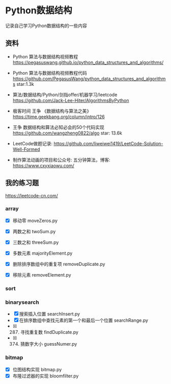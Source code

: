 # Python数据结构

记录自己学习Python数据结构的一些内容

## 资料
- Python 算法与数据结构视频教程 https://pegasuswang.github.io/python_data_structures_and_algorithms/
- Python 算法与数据结构视频教程代码 https://github.com/PegasusWang/python_data_structures_and_algorithms star:1.3k


- 算法/数据结构/Python/剑指offer/机器学习/leetcode https://github.com/Jack-Lee-Hiter/AlgorithmsByPython

- 极客时间 王争 《数据结构与算法之美》 https://time.geekbang.org/column/intro/126
- 王争 数据结构和算法必知必会的50个代码实现 https://github.com/wangzheng0822/algo  star: 13.6k

- LeetCode做题记录: https://github.com/liweiwei1419/LeetCode-Solution-Well-Formed

- 制作算法动画的项目和公众号: 五分钟算法，博客: https://www.cxyxiaowu.com/

## 我的练习题
https://leetcode-cn.com/

### array
- [x] 移动零 moveZeros.py
- [x] 两数之和 twoSum.py
- [x] 三数之和 threeSum.py
- [x] 多数元素 majorityElement.py
- [x] 删除排序数组中的重复项 removeDuplicate.py
- [x] 移除元素 removeElement.py


### sort

### binarysearch 
- [x] 搜索插入位置 searchInsert.py
- [x] 在排序数组中查找元素的第一个和最后一个位置 searchRange.py
- [x] 287. 寻找重复数 findDuplicate.py
- [x] 374. 猜数字大小 guessNumer.py

### bitmap
- [x] 位图结构实现 bitmap.py
- [x] 布隆过滤器的实现 bloomfilter.py